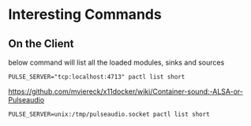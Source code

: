 # Interesting Commands

## On the Client

below command will list all the loaded modules, sinks and sources

`PULSE_SERVER="tcp:localhost:4713" pactl list short`

https://github.com/mviereck/x11docker/wiki/Container-sound:-ALSA-or-Pulseaudio

`PULSE_SERVER=unix:/tmp/pulseaudio.socket pactl list short`
